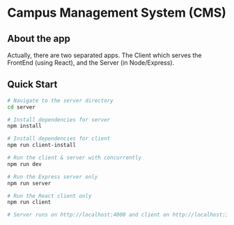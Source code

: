 # Campus Management System (CMS)

## About the app
Actually, there are two separated apps. The Client which serves the FrontEnd (using React), and the Server (in Node/Express).

## Quick Start

``` bash
# Navigate to the server directory
cd server

# Install dependencies for server
npm install

# Install dependencies for client
npm run client-install

# Run the client & server with concurrently
npm run dev

# Run the Express server only
npm run server

# Run the React client only
npm run client

# Server runs on http://localhost:4000 and client on http://localhost:3000
```
